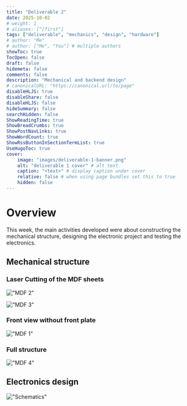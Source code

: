 ```yaml
---
title: "Deliverable 2"
date: 2025-10-02
# weight: 1
# aliases: ["/first"]
tags: ["deliverable", "mechanics", "design", "hardware"]
# author: "Me"
# author: ["Me", "You"] # multiple authors
showToc: true
TocOpen: false
draft: false
hidemeta: false
comments: false
description: "Mechanical and backend design"
# canonicalURL: "https://canonical.url/to/page"
disableHLJS: true
disableShare: false
disableHLJS: false
hideSummary: false
searchHidden: false
ShowReadingTime: true
ShowBreadCrumbs: true
ShowPostNavLinks: true
ShowWordCount: true
ShowRssButtonInSectionTermList: true
UseHugoToc: true
cover:
    image: "images/deliverable-1-banner.png"
    alt: "deliverable 1 cover" # alt text
    caption: "<text>" # display caption under cover
    relative: false # when using page bundles set this to true
    hidden: false
---
```


# Overview
This week, the main activities developed were about constructing the mechanical structure,
designing the electronic project and testing the electronics.

## Mechanical structure

### Laser Cutting of the MDF sheets
!["MDF 2"](/images/mdf-2.jpeg)

!["MDF 3"](/images/mdf-3.jpeg)

### Front view without front plate
!["MDF 1"](/images/mdf-1.jpeg)

### Full structure
!["MDF 4"](/images/mdf-4.jpeg)

## Electronics design
!["Schematics"](/images/design/schematics.png)
